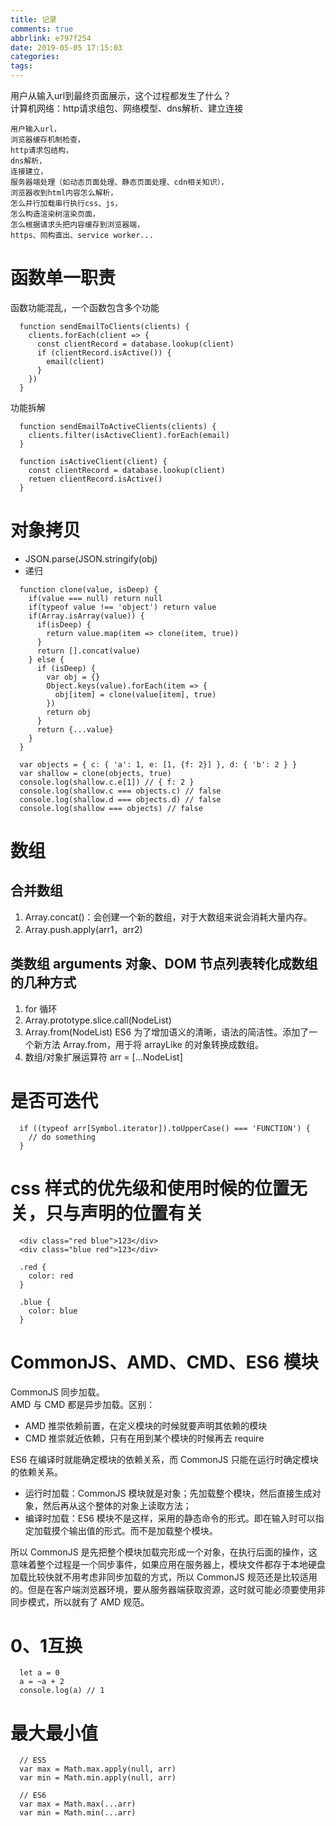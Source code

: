 ```yaml
---
title: 记录
comments: true
abbrlink: e797f254
date: 2019-05-05 17:15:03
categories:
tags:
---
```


用户从输入url到最终页面展示，这个过程都发生了什么？  
计算机网络：http请求组包、网络模型、dns解析、建立连接
```
用户输入url，
浏览器缓存机制检查，
http请求包结构，
dns解析，
连接建立，
服务器端处理（如动态页面处理、静态页面处理、cdn相关知识），
浏览器收到html内容怎么解析，
怎么并行加载串行执行css、js，
怎么构造渲染树渲染页面，
怎么根据请求头把内容缓存到浏览器端，
https、同构直出、service worker...
```
# 函数单一职责
函数功能混乱，一个函数包含多个功能
```
  function sendEmailToClients(clients) {
    clients.forEach(client => {
      const clientRecord = database.lookup(client)
      if (clientRecord.isActive()) {
        email(client)
      }
    })
  }
```
功能拆解
```
  function sendEmailToActiveClients(clients) {
    clients.filter(isActiveClient).forEach(email)
  }

  function isActiveClient(client) {
    const clientRecord = database.lookup(client)
    retuen clientRecord.isActive()
  }
```

# 对象拷贝
- JSON.parse(JSON.stringify(obj)
- 递归
```
  function clone(value, isDeep) {
    if(value === null) return null
    if(typeof value !== 'object') return value
    if(Array.isArray(value)) {
      if(isDeep) {
        return value.map(item => clone(item, true))
      }
      return [].concat(value)
    } else {
      if (isDeep) {
        var obj = {}
        Object.keys(value).forEach(item => {
          obj[item] = clone(value[item], true)
        })
        return obj
      }
      return {...value}
    }
  }

  var objects = { c: { 'a': 1, e: [1, {f: 2}] }, d: { 'b': 2 } }
  var shallow = clone(objects, true)
  console.log(shallow.c.e[1]) // { f: 2 }
  console.log(shallow.c === objects.c) // false
  console.log(shallow.d === objects.d) // false
  console.log(shallow === objects) // false
```


# 数组
## 合并数组
1. Array.concat()：会创建一个新的数组，对于大数组来说会消耗大量内存。
2. Array.push.apply(arr1，arr2)

## 类数组 arguments 对象、DOM 节点列表转化成数组的几种方式
1. for 循环
2. Array.prototype.slice.call(NodeList)
3. Array.from(NodeList)
ES6 为了增加语义的清晰，语法的简洁性。添加了一个新方法 Array.from，用于将 arrayLike 的对象转换成数组。
4. 数组/对象扩展运算符 arr = [...NodeList]

# 是否可迭代
```
  if ((typeof arr[Symbol.iterator]).toUpperCase() === 'FUNCTION') {
    // do something
  }
```

# css 样式的优先级和使用时候的位置无关，只与声明的位置有关
```
  <div class="red blue">123</div>
  <div class="blue red">123</div>

  .red {
    color: red
  }

  .blue {
    color: blue
  }
```

# CommonJS、AMD、CMD、ES6 模块
CommonJS 同步加载。  
AMD 与 CMD 都是异步加载。区别：
- AMD 推崇依赖前置，在定义模块的时候就要声明其依赖的模块
- CMD 推崇就近依赖，只有在用到某个模块的时候再去 require  

ES6 在编译时就能确定模块的依赖关系，而 CommonJS 只能在运行时确定模块的依赖关系。
- 运行时加载：CommonJS 模块就是对象；先加载整个模块，然后直接生成对象，然后再从这个整体的对象上读取方法；
- 编译时加载：ES6 模块不是这样，采用的静态命令的形式。即在输入时可以指定加载摸个输出值的形式。而不是加载整个模块。  

所以 CommonJS 是先把整个模块加载完形成一个对象，在执行后面的操作，这意味着整个过程是一个同步事件，如果应用在服务器上，模块文件都存于本地硬盘加载比较快就不用考虑非同步加载的方式，所以 CommonJS 规范还是比较适用的。但是在客户端浏览器环境，要从服务器端获取资源，这时就可能必须要使用非同步模式，所以就有了 AMD 规范。  

# 0、1互换
```
  let a = 0
  a = ~a + 2
  console.log(a) // 1
```

# 最大最小值
```
  // ES5
  var max = Math.max.apply(null, arr)
  var min = Math.min.apply(null, arr)

  // ES6
  var max = Math.max(...arr)
  var min = Math.min(...arr)
```